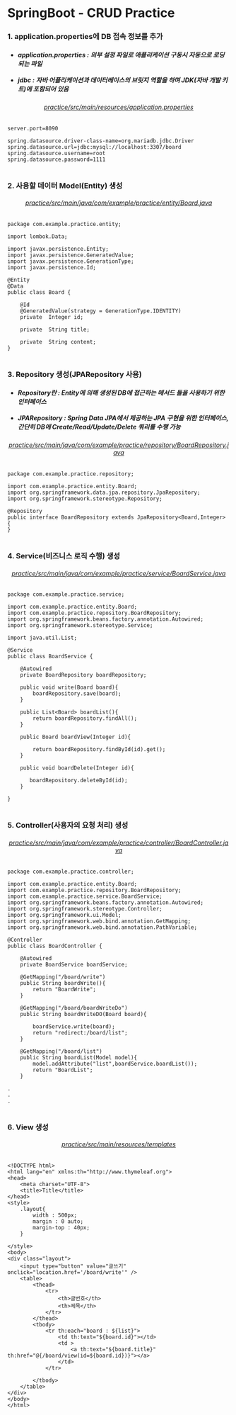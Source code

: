 # SpringBoot - CRUD Practice

<h3>1. application.properties에 DB 접속 정보를 추가</h3>

<h5>

  - application.properties : 외부 설정 파일로 애플리케이션 구동시 자동으로 로딩 되는 파일 <br><br>
  - jdbc : 자바 어플리케이션과 데이터베이스의 브릿지 역할을 하며 JDK(자바 개발 키트)에 포함되어 있음
</h5>

<div align="center"><h6><a href="practice/src/main/resources/application.properties">practice/src/main/resources/application.properties</a></h6></div>

```
server.port=8090

spring.datasource.driver-class-name=org.mariadb.jdbc.Driver
spring.datasource.url=jdbc:mysql://localhost:3307/board
spring.datasource.username=root
spring.datasource.password=1111
```

#

<h3>2. 사용할 데이터 Model(Entity) 생성 </h3>

<div align="center">
  <h6>
    <a href="practice/src/main/java/com/example/practice/entity/Board.java">
      practice/src/main/java/com/example/practice/entity/Board.java
    </a>
  </h6>
</div>

```
package com.example.practice.entity;

import lombok.Data;

import javax.persistence.Entity;
import javax.persistence.GeneratedValue;
import javax.persistence.GenerationType;
import javax.persistence.Id;

@Entity
@Data
public class Board {

    @Id
    @GeneratedValue(strategy = GenerationType.IDENTITY)
    private  Integer id;

    private  String title;

    private  String content;
}
```

#

<h3>3. Repository 생성(JPARepository 사용) </h3>

<h5>
 
 - Repository란 : Entity에 의해 생성된 DB에 접근하는 메서드 들을 사용하기 위한 인터페이스 <br><br>
 - JPARepository : Spring Data JPA에서 제공하는 JPA 구현을 위한 인터페이스, 간단히 DB에 Create/Read/Update/Delete 쿼리를 수행 가능
</h5>

<div align="center">
  <h6>
    <a href="practice/src/main/java/com/example/practice/repository/BoardRepository.java">
      practice/src/main/java/com/example/practice/repository/BoardRepository.java
    </a>
  </h6>
</div>

```
package com.example.practice.repository;

import com.example.practice.entity.Board;
import org.springframework.data.jpa.repository.JpaRepository;
import org.springframework.stereotype.Repository;

@Repository
public interface BoardRepository extends JpaRepository<Board,Integer> {
}
```

#

<h3>4. Service(비즈니스 로직 수행) 생성</h3>

<div align="center">
  <h6>
    <a href="practice/src/main/java/com/example/practice/service/BoardService.java">
      practice/src/main/java/com/example/practice/service/BoardService.java
    </a>
  </h6>
</div>

```
package com.example.practice.service;

import com.example.practice.entity.Board;
import com.example.practice.repository.BoardRepository;
import org.springframework.beans.factory.annotation.Autowired;
import org.springframework.stereotype.Service;

import java.util.List;

@Service
public class BoardService {

    @Autowired
    private BoardRepository boardRepository;

    public void write(Board board){
        boardRepository.save(board);
    }

    public List<Board> boardList(){
        return boardRepository.findAll();
    }

    public Board boardView(Integer id){

        return boardRepository.findById(id).get();
    }

    public void boardDelete(Integer id){

       boardRepository.deleteById(id);
    }

}
```

#

<h3>5. Controller(사용자의 요청 처리) 생성</h3>

<div align="center">
  <h6>
    <a href="practice/src/main/java/com/example/practice/controller/BoardController.java">
      practice/src/main/java/com/example/practice/controller/BoardController.java
    </a>
  </h6>
</div>

```
package com.example.practice.controller;

import com.example.practice.entity.Board;
import com.example.practice.repository.BoardRepository;
import com.example.practice.service.BoardService;
import org.springframework.beans.factory.annotation.Autowired;
import org.springframework.stereotype.Controller;
import org.springframework.ui.Model;
import org.springframework.web.bind.annotation.GetMapping;
import org.springframework.web.bind.annotation.PathVariable;

@Controller
public class BoardController {

    @Autowired
    private BoardService boardService;

    @GetMapping("/board/write")
    public String boardWrite(){
        return "BoardWrite";
    }

    @GetMapping("/board/boardWriteDo")
    public String boardWriteDO(Board board){

        boardService.write(board);
        return "redirect:/board/list";
    }

    @GetMapping("/board/list")
    public String boardList(Model model){
        model.addAttribute("list",boardService.boardList());
        return "BoardList";
    }

.
.
.

```

#

<h3>6. View 생성</h3>

<div align="center">
  <h6>
    <a href="practice/src/main/resources/templates">
      practice/src/main/resources/templates
    </a>
  </h6>
</div>

```
<!DOCTYPE html>
<html lang="en" xmlns:th="http://www.thymeleaf.org">
<head>
    <meta charset="UTF-8">
    <title>Title</title>
</head>
<style>
    .layout{
        width : 500px;
        margin : 0 auto;
        margin-top : 40px;
    }

</style>
<body>
<div class="layout">
    <input type="button" value="글쓰기" onclick="location.href='/board/write'" />
    <table>
        <thead>
            <tr>
                <th>글번호</th>
                <th>제목</th>
            </tr>
        </thead>
        <tbody>
            <tr th:each="board : ${list}">
                <td th:text="${board.id}"></td>
                <td >
                    <a th:text="${board.title}" th:href="@{/board/view(id=${board.id})}"></a>
                </td>
            </tr>

        </tbody>
    </table>
</div>
</body>
</html>

```
